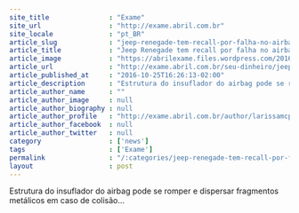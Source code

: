 ```yaml
---
site_title               : "Exame"
site_url                 : "http://exame.abril.com.br"
site_locale              : "pt_BR"
article_slug             : "jeep-renegade-tem-recall-por-falha-no-airbag"
article_title            : "Jeep Renegade tem recall por falha no airbag"
article_image            : "https://abrilexame.files.wordpress.com/2016/10/jeep-renegade.jpeg?quality=70&strip=all&w=948"
article_url              : "http://exame.abril.com.br/seu-dinheiro/jeep-renegade-tem-recall-por-falha-no-airbag/"
article_published_at     : "2016-10-25T16:26:13-02:00"
article_description      : "Estrutura do insuflador do airbag pode se romper e dispersar fragmentos metálicos em caso de colisão..."
article_author_name      : ""
article_author_image     : null
article_author_biography : null
article_author_profile   : "http://exame.abril.com.br/author/larissamcpmoreira/"
article_author_facebook  : null
article_author_twitter   : null
category                 : ['news']
tags                     : ['Exame']
permalink                : "/:categories/jeep-renegade-tem-recall-por-falha-no-airbag/"
layout                   : post
---
```


Estrutura do insuflador do airbag pode se romper e dispersar fragmentos metálicos em caso de colisão...
